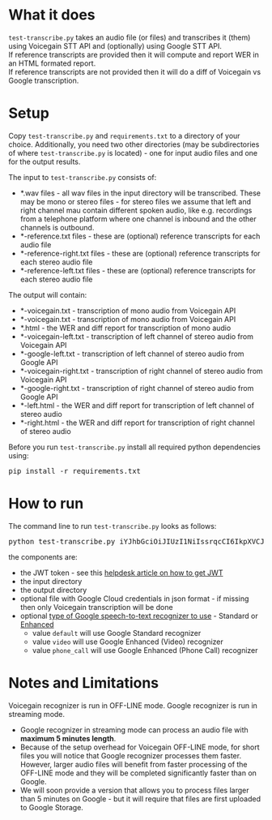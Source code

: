 # What it does #
`test-transcribe.py` takes an audio file (or files) and transcribes it (them) using Voicegain STT API and (optionally) using Google STT API.</br>
If reference transcripts are provided then it will compute and report WER in an HTML formated report.</br>
If reference transcripts are not provided then it will do a diff of Voicegain vs Google transcription.

# Setup #
Copy `test-transcribe.py` and `requirements.txt` to a directory of your choice. 
Additionally, you need two other directories (may be subdirectories of where `test-transcribe.py` is located) - one for input audio files and one for the output results.

The input to `test-transcribe.py` consists of:
* *.wav files - all wav files in the input directory will be transcribed. These may be mono or stereo files - for stereo files we assume that left and right channel mau contain different spoken audio, like e.g. recordings from a telephone platform where one channel is inbound and the other channels is outbound.
* *-reference.txt files - these are (optional) reference transcripts for each audio file
* *-reference-right.txt files - these are (optional) reference transcripts for each stereo audio file
* *-reference-left.txt files - these are (optional) reference transcripts for each stereo audio file

The output will contain:
* *-voicegain.txt - transcription of mono audio from Voicegain API
* *-voicegain.txt - transcription of mono audio from Voicegain API
* *.html - the WER and diff report for transcription of mono audio
* *-voicegain-left.txt - transcription of left channel of stereo audio from Voicegain API
* *-google-left.txt - transcription of left channel of stereo audio from Google API
* *-voicegain-right.txt - transcription of right channel of stereo audio from Voicegain API
* *-google-right.txt - transcription of right channel of stereo audio from Google API
* *-left.html - the WER and diff report for transcription of left channel of stereo audio 
* *-right.html - the WER and diff report for transcription of right channel of stereo audio 

Before you run `test-transcribe.py` install all required python dependencies using:
<pre>
pip install -r requirements.txt
</pre>

# How to run #

The command line to run `test-transcribe.py` looks as follows:
<pre>
python test-transcribe.py iYJhbGciOiJIUzI1NiIssrqcCI6IkpXVCJ9.eyJhdWQiOiJodHRwczovL2Fwspun32ljZWdhaW4uYWkvdjEiLCJzdWIiOiJiZDE0ZmQ5NC0wYdjj7aTRjOWEtODJlZS1jY2YwZGJlZjY3MjkifQ.K5hBcjZCksjaFXR7MTMclGKvuQeXFTFhvGSwlwoiA6z input/ output/ acme-dev-3093553eb66c.json default
</pre>
the components are:
* the JWT token - see this [helpdesk article on how to get JWT](https://support.voicegain.ai/hc/en-us/articles/360028023691-JWT-Authentication)
* the input directory
* the output directory
* optional file with Google Cloud credentials in json format - if missing then only Voicegain transcription will be done
* optional [type of Google speech-to-text recognizer to use](https://cloud.google.com/speech-to-text/pricing#pricing_table) - Standard or [Enhanced](https://cloud.google.com/speech-to-text/docs/enhanced-models)
  * value `default` will use Google Standard recognizer
  * value `video` will use Google Enhanced (Video) recognizer 
  * value `phone_call` will use Google Enhanced (Phone Call) recognizer 

# Notes and Limitations #

Voicegain recognizer is run in OFF-LINE mode. Google recognizer is run in streaming mode.

* Google recognizer in streaming mode can process an audio file with **maximum 5 minutes length**.
* Because of the setup overhead for Voicegain OFF-LINE mode, for short files you will notice that Google recognizer processes them faster. However, larger audio files will benefit from faster processing of the OFF-LINE mode and they will be completed significantly faster than on Google.
* We will soon provide a version that allows you to process files larger than 5 minutes on Google - but it will require that files are first uploaded to Google Storage.

